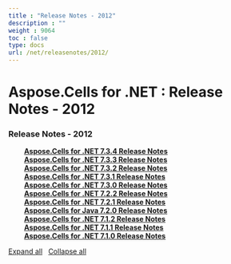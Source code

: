 ```yaml
---
title : "Release Notes - 2012" 
description : "" 
weight : 9064 
toc : false
type: docs
url: /net/releasenotes/2012/
---
```


# Aspose.Cells for .NET : Release Notes - 2012


### Release Notes - 2012

&nbsp;&nbsp;&nbsp;&nbsp;&nbsp;&nbsp;&nbsp;&nbsp;[**Aspose.Cells for .NET 7.3.4 Release Notes**](https://docs2.aspose.com/cells/net/releasenotes/2012/aspose.cells+for+.net+7.3.4+release+notes)    
&nbsp;&nbsp;&nbsp;&nbsp;&nbsp;&nbsp;&nbsp;&nbsp;[**Aspose.Cells for .NET 7.3.3 Release Notes**](https://docs2.aspose.com/cells/net/releasenotes/2012/aspose.cells+for+.net+7.3.3+release+notes)    
&nbsp;&nbsp;&nbsp;&nbsp;&nbsp;&nbsp;&nbsp;&nbsp;[**Aspose.Cells for .NET 7.3.2 Release Notes**](https://docs2.aspose.com/cells/net/releasenotes/2012/aspose.cells+for+.net+7.3.2+release+notes)    
&nbsp;&nbsp;&nbsp;&nbsp;&nbsp;&nbsp;&nbsp;&nbsp;[**Aspose.Cells for .NET 7.3.1 Release Notes**](https://docs2.aspose.com/cells/net/releasenotes/2012/aspose.cells+for+.net+7.3.1+release+notes)    
&nbsp;&nbsp;&nbsp;&nbsp;&nbsp;&nbsp;&nbsp;&nbsp;[**Aspose.Cells for .NET 7.3.0 Release Notes**](https://docs2.aspose.com/cells/net/releasenotes/2012/aspose.cells+for+.net+7.3.0+release+notes)    
&nbsp;&nbsp;&nbsp;&nbsp;&nbsp;&nbsp;&nbsp;&nbsp;[**Aspose.Cells for .NET 7.2.2 Release Notes**](https://docs2.aspose.com/cells/net/releasenotes/2012/aspose.cells+for+.net+7.2.2+release+notes)    
&nbsp;&nbsp;&nbsp;&nbsp;&nbsp;&nbsp;&nbsp;&nbsp;[**Aspose.Cells for .NET 7.2.1 Release Notes**](https://docs2.aspose.com/cells/net/releasenotes/2012/aspose.cells+for+.net+7.2.1+release+notes)    
&nbsp;&nbsp;&nbsp;&nbsp;&nbsp;&nbsp;&nbsp;&nbsp;[**Aspose.Cells for Java 7.2.0 Release Notes**](https://docs2.aspose.com/cells/net/releasenotes/2012/aspose.cells+for+java+7.2.0+release+notes)    
&nbsp;&nbsp;&nbsp;&nbsp;&nbsp;&nbsp;&nbsp;&nbsp;[**Aspose.Cells for .NET 7.1.2 Release Notes**](https://docs2.aspose.com/cells/net/releasenotes/2012/aspose.cells+for+.net+7.1.2+release+notes)    
&nbsp;&nbsp;&nbsp;&nbsp;&nbsp;&nbsp;&nbsp;&nbsp;[**Aspose.Cells for .NET 7.1.1 Release Notes**](https://docs2.aspose.com/cells/net/releasenotes/2012/aspose.cells+for+.net+7.1.1+release+notes)    
&nbsp;&nbsp;&nbsp;&nbsp;&nbsp;&nbsp;&nbsp;&nbsp;[**Aspose.Cells for .NET 7.1.0 Release Notes**](https://docs2.aspose.com/cells/net/releasenotes/2012/aspose.cells+for+.net+7.1.0+release+notes)    

[Expand all](#)   [Collapse all](#)

           

